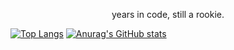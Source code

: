 <p align=center>years in code, still a rookie.</p>

[![Top Langs](https://github-readme-stats.vercel.app/api/top-langs/?username=lvjiaxuan&theme=onedark)](https://github.com/anuraghazra/github-readme-stats)
[![Anurag's GitHub stats](https://github-readme-stats.vercel.app/api?username=lvjiaxuan&count_private=true&show_icons=true&theme=onedark&line_height=40)](https://github.com/anuraghazra/github-readme-stats)

